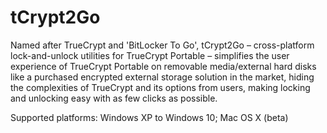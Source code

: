 # tCrypt2Go
Named after TrueCrypt and 'BitLocker To Go', tCrypt2Go – cross-platform lock-and-unlock utilities for TrueCrypt Portable – simplifies the user experience of TrueCrypt Portable on removable media/external hard disks like a purchased encrypted external storage solution in the market, hiding the complexities of TrueCrypt and its options from users, making locking and unlocking easy with as few clicks as possible.

Supported platforms: Windows XP to Windows 10; Mac OS X (beta)
